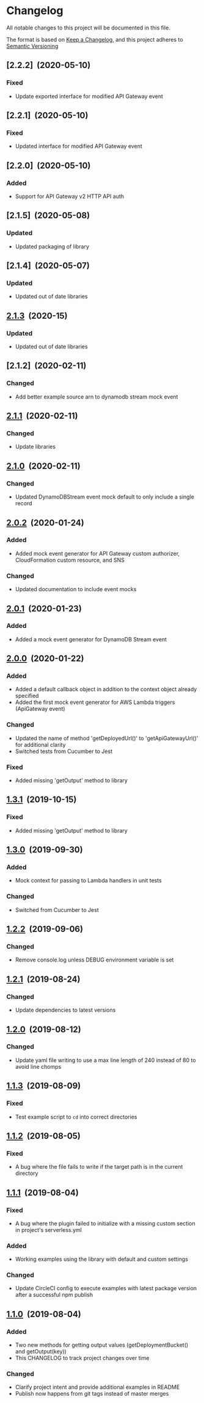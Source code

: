 # Changelog

All notable changes to this project will be documented in this file.

The format is based on [Keep a Changelog](http://keepachangelog.com/en/1.0.0/), and this project adheres to [Semantic Versioning](http://semver.org/spec/v2.0.0.html)

## [2.2.2]&nbsp;&nbsp;(2020-05-10)

### Fixed

- Update exported interface for modified API Gateway event

## [2.2.1]&nbsp;&nbsp;(2020-05-10)

### Fixed

- Updated interface for modified API Gateway event

## [2.2.0]&nbsp;&nbsp;(2020-05-10)

### Added

- Support for API Gateway v2 HTTP API auth

## [2.1.5]&nbsp;&nbsp;(2020-05-08)

### Updated

- Updated packaging of library

## [2.1.4]&nbsp;&nbsp;(2020-05-07)

### Updated

- Updated out of date libraries

## [2.1.3]&nbsp;&nbsp;(2020-15)

### Updated

- Updated out of date libraries

## [2.1.2]&nbsp;&nbsp;(2020-02-11)

### Changed

- Add better example source arn to dynamodb stream mock event

## [2.1.1]&nbsp;&nbsp;(2020-02-11)

### Changed

- Update libraries

## [2.1.0]&nbsp;&nbsp;(2020-02-11)

### Changed

- Updated DynamoDBStream event mock default to only include a single record

## [2.0.2]&nbsp;&nbsp;(2020-01-24)

### Added

- Added mock event generator for API Gateway custom authorizer, CloudFormation custom resource, and SNS

### Changed

- Updated documentation to include event mocks

## [2.0.1]&nbsp;&nbsp;(2020-01-23)

### Added

- Added a mock event generator for DynamoDB Stream event

## [2.0.0]&nbsp;&nbsp;(2020-01-22)

### Added

- Added a default callback object in addition to the context object already specified
- Added the first mock event generator for AWS Lambda triggers (ApiGateway event)

### Changed

- Updated the name of method 'getDeployedUrl()' to 'getApiGatewayUrl()' for additional clarity
- Switched tests from Cucumber to Jest

### Fixed

- Added missing 'getOutput' method to library

## [1.3.1]&nbsp;&nbsp;(2019-10-15)

### Fixed

- Added missing 'getOutput' method to library

## [1.3.0]&nbsp;&nbsp;(2019-09-30)

### Added

- Mock context for passing to Lambda handlers in unit tests

### Changed

- Switched from Cucumber to Jest

## [1.2.2]&nbsp;&nbsp;(2019-09-06)

### Changed

- Remove console.log unless DEBUG environment variable is set

## [1.2.1]&nbsp;&nbsp;(2019-08-24)

### Changed

- Update dependencies to latest versions

## [1.2.0]&nbsp;&nbsp;(2019-08-12)

### Changed

- Update yaml file writing to use a max line length of 240 instead of 80 to avoid line chomps

## [1.1.3]&nbsp;&nbsp;(2019-08-09)

### Fixed

- Test example script to `cd` into correct directories

## [1.1.2]&nbsp;&nbsp;(2019-08-05)

### Fixed

- A bug where the file fails to write if the target path is in the current directory

## [1.1.1]&nbsp;&nbsp;(2019-08-04)

### Fixed

- A bug where the plugin failed to initialize with a missing custom section in project's serverless.yml

### Added

- Working examples using the library with default and custom settings

### Changed

- Update CircleCI config to execute examples with latest package version after a successful npm publish

## [1.1.0]&nbsp;&nbsp;(2019-08-04)

### Added

- Two new methods for getting output values (getDeploymentBucket() and getOutput(key))
- This CHANGELOG to track project changes over time

### Changed

- Clarify project intent and provide additional examples in README
- Publish now happens from git tags instead of master merges

[2.1.3]: https://github.com/manwaring/serverless-plugin-test-helper/compare/v2.1.2...v2.1.3
[2.1.1]: https://github.com/manwaring/serverless-plugin-test-helper/compare/v2.1.1...v2.1.1
[2.1.0]: https://github.com/manwaring/serverless-plugin-test-helper/compare/v2.0.2...v2.1.0
[2.0.2]: https://github.com/manwaring/serverless-plugin-test-helper/compare/v2.0.1...v2.0.2
[2.0.1]: https://github.com/manwaring/serverless-plugin-test-helper/compare/v2.0.0...v2.0.1
[2.0.0]: https://github.com/manwaring/serverless-plugin-test-helper/compare/v1.3.1...v2.0.0
[1.3.1]: https://github.com/manwaring/serverless-plugin-test-helper/compare/v1.3.0...v1.3.1
[1.3.0]: https://github.com/manwaring/serverless-plugin-test-helper/compare/v1.2.2...v1.3.0
[1.2.2]: https://github.com/manwaring/serverless-plugin-test-helper/compare/v1.2.1...v1.2.2
[1.2.1]: https://github.com/manwaring/serverless-plugin-test-helper/compare/v1.2.0...v1.2.1
[1.2.0]: https://github.com/manwaring/serverless-plugin-test-helper/compare/v1.1.3...v1.2.0
[1.1.3]: https://github.com/manwaring/serverless-plugin-test-helper/compare/v1.1.2...v1.1.3
[1.1.2]: https://github.com/manwaring/serverless-plugin-test-helper/compare/v1.1.1...v1.1.2
[1.1.1]: https://github.com/manwaring/serverless-plugin-test-helper/compare/v1.1.0...v1.1.1
[1.1.0]: https://github.com/manwaring/serverless-plugin-test-helper/compare/v1.0.0...v1.1.0
